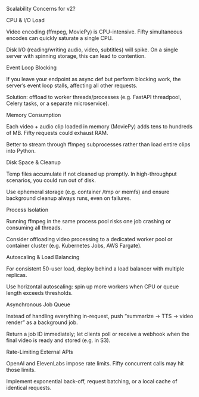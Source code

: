Scalability Concerns for v2?

CPU & I/O Load

Video encoding (ffmpeg, MoviePy) is CPU-intensive. Fifty simultaneous encodes can quickly saturate a single CPU.

Disk I/O (reading/writing audio, video, subtitles) will spike. On a single server with spinning storage, this can lead to contention.

Event Loop Blocking

If you leave your endpoint as async def but perform blocking work, the server’s event loop stalls, affecting all other requests.

Solution: offload to worker threads/processes (e.g. FastAPI threadpool, Celery tasks, or a separate microservice).

Memory Consumption

Each video + audio clip loaded in memory (MoviePy) adds tens to hundreds of MB. Fifty requests could exhaust RAM.

Better to stream through ffmpeg subprocesses rather than load entire clips into Python.

Disk Space & Cleanup

Temp files accumulate if not cleaned up promptly. In high-throughput scenarios, you could run out of disk.

Use ephemeral storage (e.g. container /tmp or memfs) and ensure background cleanup always runs, even on failures.

Process Isolation

Running ffmpeg in the same process pool risks one job crashing or consuming all threads.

Consider offloading video processing to a dedicated worker pool or container cluster (e.g. Kubernetes Jobs, AWS Fargate).

Autoscaling & Load Balancing

For consistent 50-user load, deploy behind a load balancer with multiple replicas.

Use horizontal autoscaling: spin up more workers when CPU or queue length exceeds thresholds.

Asynchronous Job Queue

Instead of handling everything in-request, push “summarize → TTS → video render” as a background job.

Return a job ID immediately; let clients poll or receive a webhook when the final video is ready and stored (e.g. in S3).

Rate-Limiting External APIs

OpenAI and ElevenLabs impose rate limits. Fifty concurrent calls may hit those limits.

Implement exponential back-off, request batching, or a local cache of identical requests.
